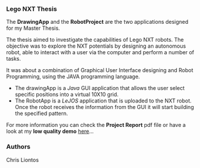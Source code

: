 ### Lego NXT Thesis

The **DrawingApp** and the **RobotProject** are the two applications designed for my Master Thesis.

The thesis aimed to investigate the capabilities of Lego NXT robots. The objective was to explore the NXT potentials by designing an autonomous robot, able to interact with a user via the computer and perform a number of tasks.

It was about a combination of Graphical User Interface designing and Robot Programming, using the JAVA programming language. 
* The drawingApp is a *Java* GUI application that allows the user select specific positions into a virtual 10X10 grid.
* The RobotApp is a *LeJOS* application that is uploaded to the NXT robot. Once the robot receives the information from the GUI it will start building the specified pattern.

For more information you can check the **Project Report** pdf file or have a look at my **low quality demo** [here](https://www.youtube.com/watch?v=f_VusjMJbuU)...

### Authors

Chris Liontos
